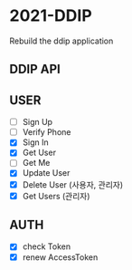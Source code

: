 # 2021-DDIP
Rebuild the ddip application


## DDIP API

USER
--------

- [ ] Sign Up
- [ ] Verify Phone
- [X] Sign In
- [X] Get User
- [ ] Get Me
- [X] Update User
- [X] Delete User (사용자, 관리자)
- [X] Get Users (관리자)

AUTH
--------
- [X] check Token
- [X] renew AccessToken

